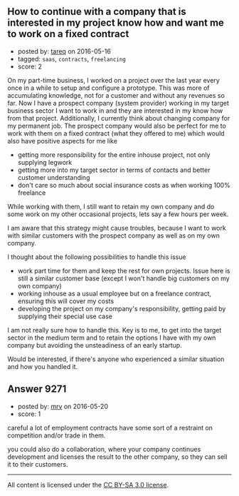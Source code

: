 ## How to continue with a company that is interested in my project know how and want me to work on a fixed contract

- posted by: [tareq](https://stackexchange.com/users/3965207/tareq) on 2016-05-16
- tagged: `saas`, `contracts`, `freelancing`
- score: 2

On my part-time business, I worked on a project over the last year every once in a while to setup and configure a prototype. This was more of accumulating knowledge, not for a customer and without any revenues so far. Now I have a prospect company (system provider) working in my target business sector I want to work in and they are interested in my know how from that project. Additionally, I currently think about changing company for my permanent job. The prospect company would also be perfect for me to work with them on a fixed contract (what they offered to me) which would also have positive aspects for me like

- getting more responsibility for the entire inhouse project, not only supplying legwork
- getting more into my target sector in terms of contacts and better customer understanding
- don't care so much about social insurance costs as when working 100% freelance

While working with them, I still want to retain my own company and do some work on my other occasional projects, lets say a few hours per week.

I am aware that this strategy might cause troubles, because I want to work with similar customers with the prospect company as well as on my own company.

I thought about the following possibilities to handle this issue

- work part time for them and keep the rest for own projects. Issue here is still a similar customer base (except I won't handle big customers on my own company)
- working inhouse as a usual employee but on a freelance contract, ensuring this will cover my costs
- developing the project on my company's responsibility, getting paid by supplying their special use case


I am not really sure how to handle this. Key is to me, to get into the target sector in the medium term and to retain the options I have with my own company but avoiding the unsteadiness of an early startup.

Would be interested, if there's anyone who experienced a similar situation and how you handled it.


## Answer 9271

- posted by: [mrv](https://stackexchange.com/users/3179297/mrv) on 2016-05-20
- score: 1

careful a lot of employment contracts have some sort of a restraint on competition and/or trade in them.

you could also do a collaboration, where your company continues development and licenses the result to the other company, so they can sell it to their customers. 




---

All content is licensed under the [CC BY-SA 3.0 license](https://creativecommons.org/licenses/by-sa/3.0/).
